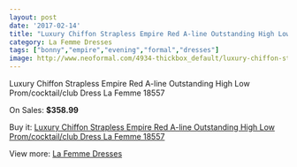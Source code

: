 ```yaml
---
layout: post
date: '2017-02-14'
title: "Luxury Chiffon Strapless Empire Red A-line Outstanding High Low Prom/cocktail/club Dress La Femme 18557"
category: La Femme Dresses
tags: ["bonny","empire","evening","formal","dresses"]
image: http://www.neoformal.com/4934-thickbox_default/luxury-chiffon-strapless-empire-red-a-line-outstanding-high-low-prom-cocktail-club-dress-la-femme-18557.jpg
---
```

Luxury Chiffon Strapless Empire Red A-line Outstanding High Low Prom/cocktail/club Dress La Femme 18557

On Sales: **$358.99**
<a href="https://www.neoformal.com/en/la-femme-dresses/1823-luxury-chiffon-strapless-empire-red-a-line-outstanding-high-low-prom-cocktail-club-dress-la-femme-18557.html"><amp-img layout="responsive" width="600" height="600" src="//www.neoformal.com/4934-thickbox_default/luxury-chiffon-strapless-empire-red-a-line-outstanding-high-low-prom-cocktail-club-dress-la-femme-18557.jpg" alt="Luxury Chiffon Strapless Empire Red A-line Outstanding High Low Prom/cocktail/club Dress La Femme 18557 0" /></a>
<a href="https://www.neoformal.com/en/la-femme-dresses/1823-luxury-chiffon-strapless-empire-red-a-line-outstanding-high-low-prom-cocktail-club-dress-la-femme-18557.html"><amp-img layout="responsive" width="600" height="600" src="//www.neoformal.com/4935-thickbox_default/luxury-chiffon-strapless-empire-red-a-line-outstanding-high-low-prom-cocktail-club-dress-la-femme-18557.jpg" alt="Luxury Chiffon Strapless Empire Red A-line Outstanding High Low Prom/cocktail/club Dress La Femme 18557 1" /></a>
<a href="https://www.neoformal.com/en/la-femme-dresses/1823-luxury-chiffon-strapless-empire-red-a-line-outstanding-high-low-prom-cocktail-club-dress-la-femme-18557.html"><amp-img layout="responsive" width="600" height="600" src="//www.neoformal.com/4936-thickbox_default/luxury-chiffon-strapless-empire-red-a-line-outstanding-high-low-prom-cocktail-club-dress-la-femme-18557.jpg" alt="Luxury Chiffon Strapless Empire Red A-line Outstanding High Low Prom/cocktail/club Dress La Femme 18557 2" /></a>
<a href="https://www.neoformal.com/en/la-femme-dresses/1823-luxury-chiffon-strapless-empire-red-a-line-outstanding-high-low-prom-cocktail-club-dress-la-femme-18557.html"><amp-img layout="responsive" width="600" height="600" src="//www.neoformal.com/4937-thickbox_default/luxury-chiffon-strapless-empire-red-a-line-outstanding-high-low-prom-cocktail-club-dress-la-femme-18557.jpg" alt="Luxury Chiffon Strapless Empire Red A-line Outstanding High Low Prom/cocktail/club Dress La Femme 18557 3" /></a>

Buy it: [Luxury Chiffon Strapless Empire Red A-line Outstanding High Low Prom/cocktail/club Dress La Femme 18557](https://www.neoformal.com/en/la-femme-dresses/1823-luxury-chiffon-strapless-empire-red-a-line-outstanding-high-low-prom-cocktail-club-dress-la-femme-18557.html "Luxury Chiffon Strapless Empire Red A-line Outstanding High Low Prom/cocktail/club Dress La Femme 18557")

View more: [La Femme Dresses](https://www.neoformal.com/en/16-la-femme-dresses "La Femme Dresses")